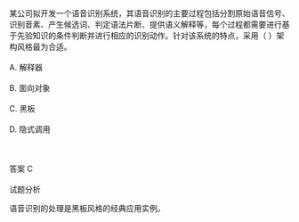 <div class="detail lh2">某公司拟开发一个语音识别系统，其语音识别的主要过程包括分割原始语音信号、识别音素、产生候选词、判定语法片断、提供语义解释等，每个过程都需要进行基于先验知识的条件判断并进行相应的识别动作。针对该系统的特点，采用（  ）架构风格最为合适。<br/><br/>A. 解释器<br/><br/>B. 面向对象<br/><br/>C. 黑板<br/><br/>D. 隐式调用<br/><br/><br/><br/>答案 C<br/><br/>试题分析<br/><p>语音识别的处理是黑板风格的经典应用实例。<br/></p></div>